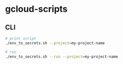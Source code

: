 # gcloud-scripts

## CLI

```sh
# print script
./env_to_secrets.sh --project=my-project-name

# run
./env_to_secrets.sh --run --project=my-project-name
```

